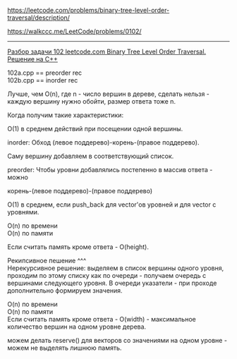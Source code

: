 https://leetcode.com/problems/binary-tree-level-order-traversal/description/

https://walkccc.me/LeetCode/problems/0102/

____

[Разбор задачи 102 leetcode.com Binary Tree Level Order Traversal. Решение на C++](https://www.youtube.com/watch?v=062En8ycnF0)

102a.cpp == preorder rec  
102b.cpp == inorder rec

Лучше, чем O(n), где n - число вершин в дереве, сделать нельзя - каждую вершину нужно обойти, размер ответа тоже n.

Когда получим такие характеристики:

O(1) в среднем действий при посещении одной вершины. 

inorder: 
Обход (левое поддерево)-корень-(правое поддерево).

Саму вершину добавляем в соответствующий список.

preorder: 
Чтобы уровни добавлялись постепенно в массив ответа - можно 

корень-(левое поддерево)-(правое поддерево)

O(1) в среднем, если push_back для vector'ов уровней и для vector с уровнями.

O(n) по времени  
O(n) по памяти  

Если считать память кроме ответа - O(height).

Рекипсивное пешение ^^^  
Нерекурсивное решение: выделяем в список вершины одного уровня, 
проходим по этому списку как по очереди - получаем очередь с вершинами следующего уровня. 
В очереди указатели - при проходе дополнительно формируем значения.

O(n) по времени  
O(n) по памяти  
Если считать память кроме ответа - O(width) - максимальное количество вершин на одном уровне дерева.

можем делать reserve() для векторов со значениями на одном уровне - можем не выделять лишнюю память.
